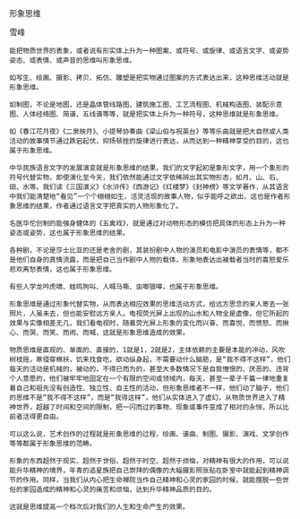 形象思维

雪峰


    能把物质世界的表象，或者说有形实体上升为一种图案、或符号、或旋律、或语言文字、或姿势姿态、或表情、或声音的思维叫形象思维。

    如写生、绘画、摄影、拷贝、拓仿、雕塑是把实物通过图案的方式表达出来，这种思维活动就是形象思维。

    如制图，不论是地图，还是晶体管线路图、建筑施工图、工艺流程图、机械构造图、装配示意图、人体经络图、简谱、五线谱等等，就是把实体上升为一种符号，这种思维就是形象思维。

    如《春江花月夜》《二泉映月》、小提琴协奏曲《梁山伯与祝英台》等等乐曲就是把大自然或人类活动的故事情节通过跌宕起伏，抑扬顿挫的旋律进行表达，从而达到一种精神享受的目的，这也属于形象思维。

    中华民族语言文字的发展演变就是形象思维的结果，我们的文字起初是象形文字，用一个象形的符号代替实物，即使演化至今天，我们依然能通过文字依稀辨出其实物形态，如月、山、石、田、水等。我们读《三国演义》《水浒传》《西游记》《红楼梦》《封神榜》等文学著作，从其语言中我们能清楚地“看见”一个个栩栩如生，活灵活现的故事人物，似乎能呼之欲出，这也是作者形象思维的结果，作者通过语言文字把真实的人物形象化了。

    名医华佗创制的能强身健体的《五禽戏》，就是通过对动物形态的模仿把具体的形态上升为一种姿态或姿势，这也属于形象思维的结果。

    各种剧，不论是莎士比亚的还是老舍的剧，其装扮剧中人物的演员和电影中演员的表情等，都不是他们自身的真情流露，而是把自己当作剧中人物的载体，形象地表达出被载者当时的喜怒爱乐悲欢离愁表情，这也属于形象思维。

    有些人学龙吟虎啸、蛙鸣狗叫、人喊马嘶、虫唧狼嗥，也属于形象思维。

    形象思维是通过形象代替实物，从而表达相应效果的思维活动方式，给远方思念的亲人寄去一张照片，人虽未去，但也能安慰远方亲人。电视荧光屏上出现的山水和人物全是虚像，但它所起的效果与实像相差无几，我们看电视时，随着荧光屏上形象的变化而兴奋、而喜悦、而愤怒、而揪心、而哭、而笑、而闹、而喊，这就是形象思维造成的效果。

    物质思维是直观的、单面的、直接的，1就是1，2就是2，主体依赖的主要是本能的冲动，风吹树枝摇，寒侵穿棉袄，饥来找食吃，欲动纵身起，不需要动什么脑筋，是“我不得不这样”，他们每天的活动是机械的，被动的，不得已而为的，甚至大多数情况下是自我憎恨的、厌恶的、违背个人意愿的，他们被牢牢地固定在一个有限的空间或领域内，每天，甚至一辈子千篇一律地重复着自己和祖先没有创造性、独立性、自主性的活动，但形象思维者不一样，他们动了脑子，他们的思维不是“我不得不这样”，而是“我得这样”，他们从实体进入了虚幻，从物质世界进入了精神世界，超越了时间和空间的限制，把一闪而过的事物、现象或事件变成了相对的永恒，所以比前者活得更自由。

    可以这么说，艺术创作的过程就是形象思维的过程，绘画、谱曲、制图、摄影、演戏、文学创作等等都属于形象思维的范畴。

    形象的东西超然于现实、超然于世俗、超然于时空、超然于烦恼，对精神有很大的作用，可以说能升华精神的境界，年青的追星族把自己崇拜的偶像的大幅摄影照张贴在卧室中就能起到精神调节的作用。同样，当我们从内心把生命禅院当作自己精神和心灵的家园的时候，就能摆脱一些世俗的家园造成的精神和心灵的痛苦和烦恼，达到升华精神品质的目的。

    这就是思维提高一个档次后对我们的人生和生命产生的效果。



